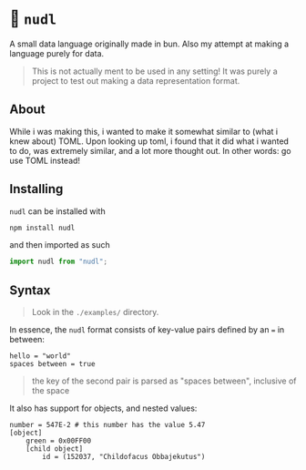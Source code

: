 # 🍜 `nudl`
A small data language originally made in bun. Also my attempt at making a language purely for data. 
> This is not actually ment to be used in any setting! It was purely a project to test out making a data representation format.

## About
While i was making this, i wanted to make it somewhat similar to (what i knew about) TOML. Upon looking up toml, i found that it did what i wanted to do, was extremely similar, and a lot more thought out. In other words: go use TOML instead!

## Installing
`nudl` can be installed with 
```sh
npm install nudl
```
and then imported as such
```ts
import nudl from "nudl";
```

## Syntax
> Look in the `./examples/` directory.

In essence, the `nudl` format consists of key-value pairs defined by an `=` in between:
```nudl
hello = "world"
spaces between = true
```
> the key of the second pair is parsed as "spaces between", inclusive of the space

It also has support for objects, and nested values:
```nudl
number = 547E-2 # this number has the value 5.47
[object]
    green = 0x00FF00
    [child object]
        id = (152037, "Childofacus Obbajekutus")
```

